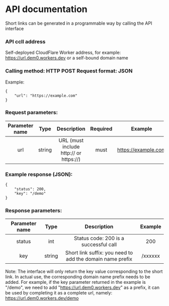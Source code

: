 
# API documentation
Short links can be generated in a programmable way by calling the API interface

### API ccll address

Self-deployed CloudFlare Worker address, for example: https://url.dem0.workers.dev or a self-bound domain name

### Calling method: HTTP POST Request format: JSON
Example:
````
{
	"url": "https://example.com"
}
````

### Request parameters:

|Parameter name|Type|Description|Required|Example|
| :----:| :----: | :----: | :----: | :----: |
| url | string | URL (must include http:// or https://) | must | https://example.com|

### Example response (JSON):

````
{
    "status": 200,
    "key": "/demo"
}
````

### Response parameters:
|Parameter name|Type|Description|Example|
| :----:| :----: | :----: | :----: |
|status|int| Status code: 200 is a successful call |200|	
|key|string| Short link suffix: you need to add the domain name prefix|/xxxxxx|

Note: The interface will only return the key value corresponding to the short link. In actual use, the corresponding domain name prefix needs to be added. For example, if the key parameter returned in the example is "/demo", we need to add "https://url.dem0.workers.dev" as a prefix, it can be used by completing it as a complete url, namely: https://url.dem0.workers.dev/demo

